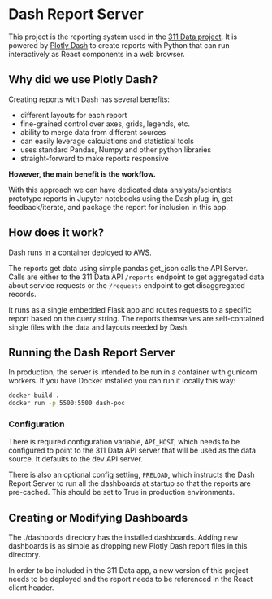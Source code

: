 # Dash Report Server

This project is the reporting system used in the [311 Data project](https://311-data.org). It is powered by [Plotly Dash](https://dash.plotly.com/) to create reports with Python that can run interactively as React components in a web browser.

## Why did we use Plotly Dash?

Creating reports with Dash has several benefits:

- different layouts for each report
- fine-grained control over axes, grids, legends, etc.
- ability to merge data from different sources
- can easily leverage calculations and statistical tools
- uses standard Pandas, Numpy and other python libraries
- straight-forward to make reports responsive

**However, the main benefit is the workflow.**

With this approach we can have dedicated data analysts/scientists prototype reports in Jupyter notebooks using the Dash plug-in, get feedback/iterate, and package the report for inclusion in this app.

## How does it work?

Dash runs in a container deployed to AWS.

The reports get data using simple pandas get_json calls the API Server. Calls are either to the 311 Data API `/reports` endpoint to get aggregated data about service requests or the `/requests` endpoint to get disaggregated records.

It runs as a single embedded Flask app and routes requests to a specific report based on the query string. The reports themselves are self-contained single files with the data and layouts needed by Dash.

## Running the Dash Report Server

In production, the server is intended to be run in a container with gunicorn workers. If you have Docker installed you can run it locally this way:

```bash
docker build .
docker run -p 5500:5500 dash-poc
```

### Configuration

There is required configuration variable, `API_HOST`, which needs to be configured to point to the 311 Data API server that will be used as the data source. It defaults to the dev API server.

There is also an optional config setting, `PRELOAD`, which instructs the Dash Report Server to run all the dashboards at startup so that the reports are pre-cached. This should be set to True in production environments.

## Creating or Modifying Dashboards

The ./dashbords directory has the installed dashboards. Adding new dashboards is as simple as dropping new Plotly Dash report files in this directory.

In order to be included in the 311 Data app, a new version of this project needs to be deployed and the report needs to be referenced in the React client header.

<!--
docker build -t la311data/dash-poc .
docker run -p 5500:5500 la311data/dash-poc

aws lightsail push-container-image --region us-east-1 --service-name dash-reporting --label dash-poc --image la311data/dash-poc --profile 311user

lsof -ti:5500 | xargs kill
>
